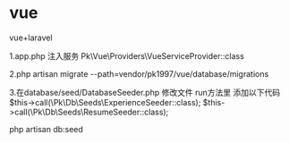 # vue
vue+laravel

1.app.php 注入服务
 Pk\Vue\Providers\VueServiceProvider::class
 
2.php artisan migrate --path=vendor/pk1997/vue/database/migrations

3.在database/seed/DatabaseSeeder.php 
修改文件 run方法里
添加以下代码
$this->call(\Pk\Db\Seeds\ExperienceSeeder::class);
 $this->call(\Pk\Db\Seeds\ResumeSeeder::class);
 
 php artisan db:seed

